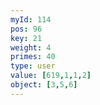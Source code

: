 ```yaml
---
myId: 114
pos: 96
key: 21
weight: 4
primes: 40
type: user
value: [619,1,1,2]
object: [3,5,6]
---
```

